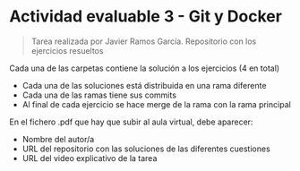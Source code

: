 # Actividad evaluable 3 - Git y Docker

> Tarea realizada por Javier Ramos García. Repositorio con los ejercicios resueltos

Cada una de las carpetas contiene la solución a los ejercicios (4 en total)

- Cada una de las soluciones está distribuida en una rama diferente
- Cada una de las ramas tiene sus commits
- Al final de cada ejercicio se hace merge de la rama con la rama principal

En el fichero .pdf que hay que subir al aula virtual, debe aparecer:

- Nombre del autor/a
- URL del repositorio con las soluciones de las diferentes cuestiones
- URL del video explicativo de la tarea